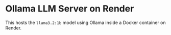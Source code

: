 # Ollama LLM Server on Render

This hosts the `llama3.2:1b` model using Ollama inside a Docker container on Render.
